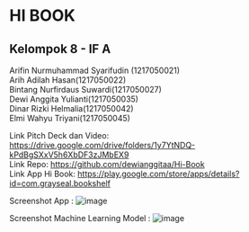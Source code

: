 # HI BOOK #

## Kelompok 8 -  IF A <br>
Arifin Nurmuhammad Syarifudin (1217050021)<br>
Arih Adilah Hasan(1217050022)<br>
Bintang Nurfirdaus Suwardi(1217050027)<br>
Dewi Anggita Yulianti(1217050035)<br>
Dinar Rizki Helmalia(1217050042)<br>
Elmi Wahyu Triyani(1217050045)<br>




Link Pitch Deck dan Video:  https://drive.google.com/drive/folders/1y7YtNDQ-kPdBgSXxV5h6XbDF3zJMbEX9<br>
Link Repo: https://github.com/dewianggitaa/Hi-Book <br>
Link App Hi Book: https://play.google.com/store/apps/details?id=com.grayseal.bookshelf <br>

Screenshot App : 
![image](https://github.com/dewianggitaa/Hi-Book/assets/95345862/94874414-7017-49ed-b2a6-4b764745b1b7)


Screenshot Machine Learning Model : 
![image](https://github.com/dewianggitaa/Hi-Book/assets/95345862/5b5d6052-3edb-4a45-ab97-859dc2861036)


